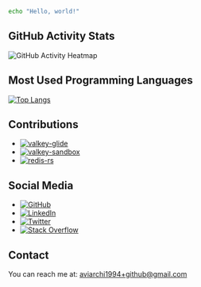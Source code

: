```sh
echo "Hello, world!"
```
## GitHub Activity Stats

![GitHub Activity Heatmap](https://github-readme-stats.vercel.app/api?username=avifenesh&show_icons=true&theme=onedark&hide=stars&show=reviews)

## Most Used Programming Languages

[![Top Langs](https://github-readme-stats.vercel.app/api/top-langs/?username=avifenesh&layout=donut&theme=radical&size_weight=0.8&count_weight=0.2&langs_count=8&hide=css,html,ActionScript&hide_progress=true)](https://github.com/avifenesh/github-readme-stats)

## Contributions

- [![valkey-glide](https://img.shields.io/badge/valkey-glide-blue?style=flat&logo=linuxfoundation&logoColor=blue)](https://github.com/valkey-io/valkey-glide)
- [![valkey-sandbox](https://img.shields.io/badge/valkey-sandbox-green?style=flat&logo=vuedotjs&logoColor=green)](https://github.com/liorsve/valkey-sandbox)
- [![redis-rs](https://img.shields.io/badge/redis-rs-orange?style=flat&logo=rust&logoColor=orange)](https://github.com/redis-rs/redis-rs)

## Social Media
- [![GitHub](https://img.shields.io/badge/GitHub-000000?style=flat&logo=github&logoColor=white)](https://github.com/avifenesh)
- [![LinkedIn](https://img.shields.io/badge/LinkedIn-000000?style=flat&logo=linkedin&logoColor=white)](https://www.linkedin.com/in/avi-fenesh/)
- [![Twitter](https://img.shields.io/badge/Twitter-000000?style=flat&logo=twitter&logoColor=white)](https://x.com/avi_fenesh)
- [![Stack Overflow](https://img.shields.io/badge/Stack%20Overflow-000000?style=flat&logo=stackoverflow&logoColor=white)](https://stackoverflow.com/users/12085223/avifen)

## Contact

You can reach me at: aviarchi1994+github@gmail.com
